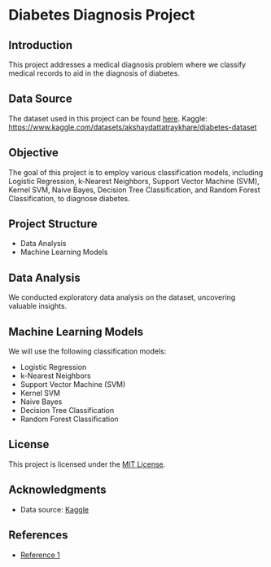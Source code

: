 # Diabetes Diagnosis Project

## Introduction
This project addresses a medical diagnosis problem where we classify medical records to aid in the diagnosis of diabetes.

## Data Source
The dataset used in this project can be found [here](https://www.kaggle.com/datasets/akshaydattatraykhare/diabetes-dataset).
Kaggle: https://www.kaggle.com/datasets/akshaydattatraykhare/diabetes-dataset

## Objective
The goal of this project is to employ various classification models, including Logistic Regression, k-Nearest Neighbors, Support Vector Machine (SVM), Kernel SVM, Naive Bayes, Decision Tree Classification, and Random Forest Classification, to diagnose diabetes.

## Project Structure
- Data Analysis
- Machine Learning Models

## Data Analysis
We conducted exploratory data analysis on the dataset, uncovering valuable insights.

## Machine Learning Models
We will use the following classification models:
- Logistic Regression
- k-Nearest Neighbors
- Support Vector Machine (SVM)
- Kernel SVM
- Naive Bayes
- Decision Tree Classification
- Random Forest Classification

## License
This project is licensed under the [MIT License](LICENSE).

## Acknowledgments
- Data source: [Kaggle](https://www.kaggle.com)

## References
- [Reference 1]((https://scikit-learn.org/stable/)https://scikit-learn.org/stable/)
